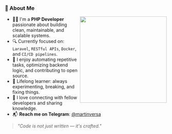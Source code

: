 ### 🚀 About Me

<img align="right" src="https://cdn.dribbble.com/users/1162077/screenshots/3848914/programmer.gif" width="270" />

- 🧑‍💻 I'm a **PHP Developer** passionate about building clean, maintainable, and scalable systems.
- 🔍 Currently focused on: `Laravel`, `RESTful APIs`, `Docker`, and `CI/CD pipelines`.
- 🧠 I enjoy automating repetitive tasks, optimizing backend logic, and contributing to open source.
- 🌱 Lifelong learner: always experimenting, breaking, and fixing things.
- 🤝 I love connecting with fellow developers and sharing knowledge.
- 📬 **Reach me on Telegram**: [@martinversa](https://t.me/martinversa)

> *"Code is not just written — it's crafted."*
